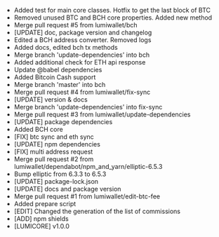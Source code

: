 - Added test for main core classes. Hotfix to get the last block of BTC
- Removed unused BTC and BCH core properties. Added new method
- Merge pull request #5 from lumiwallet/bch
- [UPDATE] doc, package version and changelog
- Edited a BCH address converter. Removed logs
- Added docs, edited bch tx methods
- Merge branch 'update-dependencies' into bch
- Added additional check for ETH api response
- Update @babel dependencies
- Added Bitcoin Cash support
- Merge branch 'master' into bch
- Merge pull request #4 from lumiwallet/fix-sync
- [UPDATE] version & docs
- Merge branch 'update-dependencies' into fix-sync
- Merge pull request #3 from lumiwallet/update-dependencies
- [UPDATE] package dependencies
- Added BCH core
- [FIX] btc sync and eth sync
- [UPDATE] npm dependencies
- [FIX] multi address request
- Merge pull request #2 from lumiwallet/dependabot/npm_and_yarn/elliptic-6.5.3
- Bump elliptic from 6.3.3 to 6.5.3
- [UPDATE] package-lock.json
- [UPDATE] docs and package version
- Merge pull request #1 from lumiwallet/edit-btc-fee
- Added prepare script
- [EDIT] Changed the generation of the list of commissions
- [ADD] npm shields
- [LUMICORE] v1.0.0
